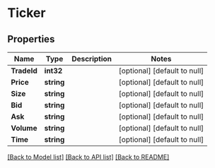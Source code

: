 # Ticker

## Properties
Name | Type | Description | Notes
------------ | ------------- | ------------- | -------------
**TradeId** | **int32** |  | [optional] [default to null]
**Price** | **string** |  | [optional] [default to null]
**Size** | **string** |  | [optional] [default to null]
**Bid** | **string** |  | [optional] [default to null]
**Ask** | **string** |  | [optional] [default to null]
**Volume** | **string** |  | [optional] [default to null]
**Time** | **string** |  | [optional] [default to null]

[[Back to Model list]](../README.md#documentation-for-models) [[Back to API list]](../README.md#documentation-for-api-endpoints) [[Back to README]](../README.md)


